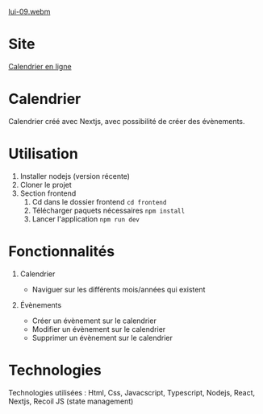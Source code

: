 [lui-09.webm](https://user-images.githubusercontent.com/29934021/182053805-0bfea7f9-80a5-47c0-bfa9-0aad36a5574f.webm)

# Site

[Calendrier en ligne](https://calendar-ts.netlify.app/)

# Calendrier

Calendrier créé avec Nextjs, avec possibilité de créer des évènements.

# Utilisation

1. Installer nodejs (version récente)
2. Cloner le projet
3. Section frontend
   1. Cd dans le dossier frontend `cd frontend`
   2. Télécharger paquets nécessaires `npm install`
   3. Lancer l'application `npm run dev`

# Fonctionnalités

1. Calendrier

   - Naviguer sur les différents mois/années qui existent

2. Évènements
   - Créer un évènement sur le calendrier
   - Modifier un évènement sur le calendrier
   - Supprimer un évènement sur le calendrier

# Technologies

Technologies utilisées : Html, Css, Javacscript, Typescript, Nodejs, React, Nextjs, Recoil JS (state management)
